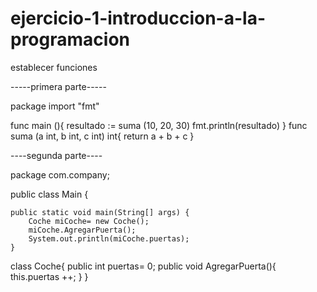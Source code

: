 # ejercicio-1-introduccion-a-la-programacion
establecer funciones

-----primera parte-----

package
import "fmt"

func main (){
  resultado := suma (10, 20, 30)
  fmt.println(resultado)
}
func suma (a int, b int, c int) int{
  return a + b + c
}

----segunda parte----

package com.company;

public class Main {

    public static void main(String[] args) {
        Coche miCoche= new Coche();
        miCoche.AgregarPuerta();
        System.out.println(miCoche.puertas);
    }

class Coche{
        public int puertas= 0;
        public void AgregarPuerta(){
            this.puertas ++;
        }
    }
